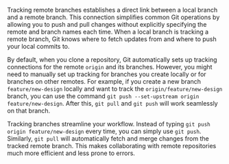 Tracking remote branches establishes a direct link between a local branch and a remote branch. This connection simplifies common Git operations by allowing you to push and pull changes without explicitly specifying the remote and branch names each time. When a local branch is tracking a remote branch, Git knows where to fetch updates from and where to push your local commits to.

By default, when you clone a repository, Git automatically sets up tracking connections for the remote `origin` and its branches. However, you might need to manually set up tracking for branches you create locally or for branches on other remotes. For example, if you create a new branch `feature/new-design` locally and want to track the `origin/feature/new-design` branch, you can use the command `git push --set-upstream origin feature/new-design`. After this, `git pull` and `git push` will work seamlessly on that branch.

Tracking branches streamline your workflow. Instead of typing `git push origin feature/new-design` every time, you can simply use `git push`. Similarly, `git pull` will automatically fetch and merge changes from the tracked remote branch. This makes collaborating with remote repositories much more efficient and less prone to errors.
